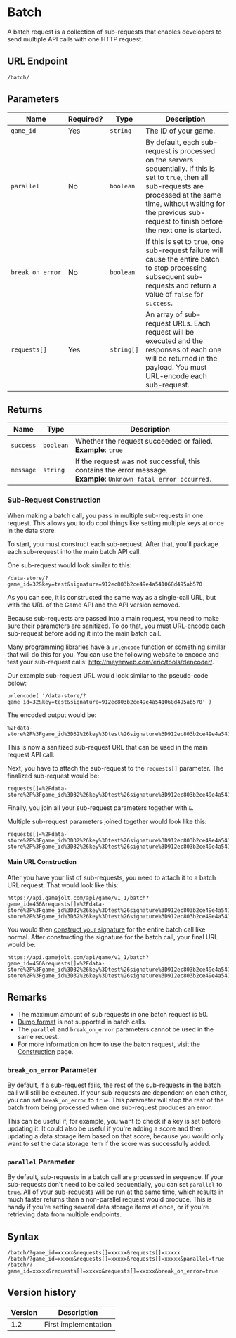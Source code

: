 # Batch

A batch request is a collection of sub-requests that enables developers to send multiple API calls with one HTTP request.

## URL Endpoint

```
/batch/
```

## Parameters

| Name             | Required? | Type       | Description                                                                                                                                                                                                                                   |
| ---------------- | --------- | ---------- | --------------------------------------------------------------------------------------------------------------------------------------------------------------------------------------------------------------------------------------------- |
| `game_id`        | Yes       | `string`   | The ID of your game.                                                                                                                                                                                                                          |
| `parallel`       | No        | `boolean`  | By default, each sub-request is processed on the servers sequentially. If this is set to `true`, then all sub-requests are processed at the same time, without waiting for the previous sub-request to finish before the next one is started. |
| `break_on_error` | No        | `boolean`  | If this is set to `true`, one sub-request failure will cause the entire batch to stop processing subsequent sub-requests and return a value of `false` for `success`.                                                                         |
| `requests[]`     | Yes       | `string[]` | An array of sub-request URLs. Each request will be executed and the responses of each one will be returned in the payload. You must URL-encode each sub-request.                                                                              |

## Returns

| Name      | Type      | Description                                                                                                           |
| --------- | --------- | --------------------------------------------------------------------------------------------------------------------- |
| `success` | `boolean` | Whether the request succeeded or failed. <br> **Example**: `true`                                                     |
| `message` | `string`  | If the request was not successful, this contains the error message. <br> **Example**: `Unknown fatal error occurred.` |

### Sub-Request Construction

When making a batch call, you pass in multiple sub-requests in one request. This allows you to do cool things like setting multiple keys at once in the data store.

To start, you must construct each sub-request. After that, you'll package each sub-request into the main batch API call.

One sub-request would look similar to this:

```
/data-store/?game_id=32&key=test&signature=912ec803b2ce49e4a541068d495ab570
```

As you can see, it is constructed the same way as a single-call URL, but with the URL of the Game API and the API version removed.

Because sub-requests are passed into a main request, you need to make sure their parameters are sanitized. To do that, you must URL-encode each sub-request before adding it into the main batch call.

Many programming libraries have a `urlencode` function or something similar that will do this for you. You can use the following website to encode and test your sub-request calls: http://meyerweb.com/eric/tools/dencoder/.

Our example sub-request URL would look similar to the pseudo-code below:

```
urlencode( '/data-store/?game_id=32&key=test&signature=912ec803b2ce49e4a541068d495ab570' )
```

The encoded output would be:

```
%2Fdata-store%2F%3Fgame_id%3D32%26key%3Dtest%26signature%3D912ec803b2ce49e4a541068d495ab570%0A
```

This is now a sanitized sub-request URL that can be used in the main request API call.

Next, you have to attach the sub-request to the `requests[]` parameter. The finalized sub-request would be:

```
requests[]=%2Fdata-store%2F%3Fgame_id%3D32%26key%3Dtest%26signature%3D912ec803b2ce49e4a541068d495ab570%0A
```

Finally, you join all your sub-request parameters together with `&`.

Multiple sub-request parameters joined together would look like this:

```
requests[]=%2Fdata-store%2F%3Fgame_id%3D32%26key%3Dtest%26signature%3D912ec803b2ce49e4a541068d495ab570&requests[]=%2Fdata-store%2F%3Fgame_id%3D32%26key%3Dtest%26signature%3D912ec803b2ce49e4a541068d495ab570
```

#### Main URL Construction

After you have your list of sub-requests, you need to attach it to a batch URL request. That would look like this:

```
https://api.gamejolt.com/api/game/v1_1/batch?game_id=456&requests[]=%2Fdata-store%2F%3Fgame_id%3D32%26key%3Dtest%26signature%3D912ec803b2ce49e4a541068d495ab570&requests[]=%2Fdata-store%2F%3Fgame_id%3D32%26key%3Dtest%26signature%3D912ec803b2ce49e4a541068d495ab570
```

You would then [construct your signature](https://gamejolt.com/game-api/doc/construction) for the entire batch call like normal. After constructing the signature for the batch call, your final URL would be:

```
https://api.gamejolt.com/api/game/v1_1/batch?game_id=456&requests[]=%2Fdata-store%2F%3Fgame_id%3D32%26key%3Dtest%26signature%3D912ec803b2ce49e4a541068d495ab570&requests[]=%2Fdata-store%2F%3Fgame_id%3D32%26key%3Dtest%26signature%3D912ec803b2ce49e4a541068d495ab570&signature=912ec803b2ce49e4a541068d495ab570
```

## Remarks

* The maximum amount of sub requests in one batch request is 50.
* [Dump format](https://gamejolt.com/game-api/doc/formats/dump) is not supported in batch calls.
* The `parallel` and `break_on_error` parameters cannot be used in the same request.
* For more information on how to use the batch request, visit the [Construction](https://gamejolt.com/game-api/doc/construction) page.

### `break_on_error` Parameter

By default, if a sub-request fails, the rest of the sub-requests in the batch call will still be executed. If your sub-requests are dependent on each other, you can set `break_on_error` to `true`. This parameter will stop the rest of the batch from being processed when one sub-request produces an error.

This can be useful if, for example, you want to check if a key is set before updating it. It could also be useful if you're adding a score and then updating a data storage item based on that score, because you would only want to set the data storage item if the score was successfully added.

### `parallel` Parameter

By default, sub-requests in a batch call are processed in sequence. If your sub-requests don't need to be called sequentially, you can set `parallel` to `true`. All of your sub-requests will be run at the same time, which results in much faster returns than a non-parallel request would produce. This is handy if you're setting several data storage items at once, or if you're retrieving data from multiple endpoints.

## Syntax

```
/batch/?game_id=xxxxx&requests[]=xxxxx&requests[]=xxxxx
/batch/?game_id=xxxxx&requests[]=xxxxx&requests[]=xxxxx&parallel=true
/batch/?game_id=xxxxx&requests[]=xxxxx&requests[]=xxxxx&break_on_error=true
```

## Version history

| Version | Description          |
| ------- | -------------------- |
| 1.2     | First implementation |
